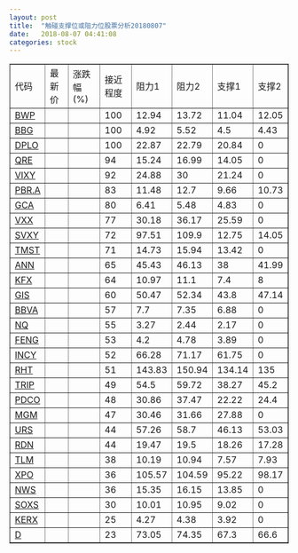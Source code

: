 ```yaml
---
layout: post
title:  "触碰支撑位或阻力位股票分析20180807"
date:   2018-08-07 04:41:08
categories: stock
---
```

<script type="text/javascript">
var stockList = []
stockList.push('gb_bwp');
stockList.push('gb_bbg');
stockList.push('gb_dplo');
stockList.push('gb_qre');
stockList.push('gb_vixy');
stockList.push('gb_pbr.a');
stockList.push('gb_gca');
stockList.push('gb_vxx');
stockList.push('gb_svxy');
stockList.push('gb_tmst');
stockList.push('gb_ann');
stockList.push('gb_kfx');
stockList.push('gb_gis');
stockList.push('gb_bbva');
stockList.push('gb_nq');
stockList.push('gb_feng');
stockList.push('gb_incy');
stockList.push('gb_rht');
stockList.push('gb_trip');
stockList.push('gb_pdco');
stockList.push('gb_mgm');
stockList.push('gb_urs');
stockList.push('gb_rdn');
stockList.push('gb_tlm');
stockList.push('gb_xpo');
stockList.push('gb_nws');
stockList.push('gb_soxs');
stockList.push('gb_kerx');
stockList.push('gb_d');
</script>
<table border="1">
 <tr>
 <td>代码</td>
 <td>最新价</td>
 <td>涨跌幅(%)</td>
 <td>接近程度</td>
 <td>阻力1</td>
 <td>阻力2</td>
 <td>支撑1</td>
 <td>支撑2</td>
</tr>
  <tr id="bwp" class="green">
  <td><a href="http://stock.finance.sina.com.cn/usstock/quotes/BWP.html" target="_blank">BWP</a></td><td></td><td></td><td>100</td><td>12.94</td><td>13.72</td><td>11.04</td><td>12.05</td></tr>
  <tr id="bbg" class="red">
  <td><a href="http://stock.finance.sina.com.cn/usstock/quotes/BBG.html" target="_blank">BBG</a></td><td></td><td></td><td>100</td><td>4.92</td><td>5.52</td><td>4.5</td><td>4.43</td></tr>
  <tr id="dplo" class="green">
  <td><a href="http://stock.finance.sina.com.cn/usstock/quotes/DPLO.html" target="_blank">DPLO</a></td><td></td><td></td><td>100</td><td>22.87</td><td>22.79</td><td>20.84</td><td>0</td></tr>
  <tr id="qre" class="red">
  <td><a href="http://stock.finance.sina.com.cn/usstock/quotes/QRE.html" target="_blank">QRE</a></td><td></td><td></td><td>94</td><td>15.24</td><td>16.99</td><td>14.05</td><td>0</td></tr>
  <tr id="vixy" class="red">
  <td><a href="http://stock.finance.sina.com.cn/usstock/quotes/VIXY.html" target="_blank">VIXY</a></td><td></td><td></td><td>92</td><td>24.88</td><td>30</td><td>21.24</td><td>0</td></tr>
  <tr id="pbr.a" class="red">
  <td><a href="http://stock.finance.sina.com.cn/usstock/quotes/PBR.A.html" target="_blank">PBR.A</a></td><td></td><td></td><td>83</td><td>11.48</td><td>12.7</td><td>9.66</td><td>10.73</td></tr>
  <tr id="gca" class="green">
  <td><a href="http://stock.finance.sina.com.cn/usstock/quotes/GCA.html" target="_blank">GCA</a></td><td></td><td></td><td>80</td><td>6.41</td><td>5.48</td><td>4.83</td><td>0</td></tr>
  <tr id="vxx" class="red">
  <td><a href="http://stock.finance.sina.com.cn/usstock/quotes/VXX.html" target="_blank">VXX</a></td><td></td><td></td><td>77</td><td>30.18</td><td>36.17</td><td>25.59</td><td>0</td></tr>
  <tr id="svxy" class="green">
  <td><a href="http://stock.finance.sina.com.cn/usstock/quotes/SVXY.html" target="_blank">SVXY</a></td><td></td><td></td><td>72</td><td>97.51</td><td>109.9</td><td>12.75</td><td>14.05</td></tr>
  <tr id="tmst" class="green">
  <td><a href="http://stock.finance.sina.com.cn/usstock/quotes/TMST.html" target="_blank">TMST</a></td><td></td><td></td><td>71</td><td>14.73</td><td>15.94</td><td>13.42</td><td>0</td></tr>
  <tr id="ann" class="red">
  <td><a href="http://stock.finance.sina.com.cn/usstock/quotes/ANN.html" target="_blank">ANN</a></td><td></td><td></td><td>65</td><td>45.43</td><td>46.13</td><td>38</td><td>41.99</td></tr>
  <tr id="kfx" class="green">
  <td><a href="http://stock.finance.sina.com.cn/usstock/quotes/KFX.html" target="_blank">KFX</a></td><td></td><td></td><td>64</td><td>10.97</td><td>11.1</td><td>7.4</td><td>8</td></tr>
  <tr id="gis" class="green">
  <td><a href="http://stock.finance.sina.com.cn/usstock/quotes/GIS.html" target="_blank">GIS</a></td><td></td><td></td><td>60</td><td>50.47</td><td>52.34</td><td>43.8</td><td>47.14</td></tr>
  <tr id="bbva" class="green">
  <td><a href="http://stock.finance.sina.com.cn/usstock/quotes/BBVA.html" target="_blank">BBVA</a></td><td></td><td></td><td>57</td><td>7.7</td><td>7.35</td><td>6.88</td><td>0</td></tr>
  <tr id="nq" class="green">
  <td><a href="http://stock.finance.sina.com.cn/usstock/quotes/NQ.html" target="_blank">NQ</a></td><td></td><td></td><td>55</td><td>3.27</td><td>2.44</td><td>2.17</td><td>0</td></tr>
  <tr id="feng" class="red">
  <td><a href="http://stock.finance.sina.com.cn/usstock/quotes/FENG.html" target="_blank">FENG</a></td><td></td><td></td><td>53</td><td>4.2</td><td>4.78</td><td>3.89</td><td>0</td></tr>
  <tr id="incy" class="green">
  <td><a href="http://stock.finance.sina.com.cn/usstock/quotes/INCY.html" target="_blank">INCY</a></td><td></td><td></td><td>52</td><td>66.28</td><td>71.17</td><td>61.75</td><td>0</td></tr>
  <tr id="rht" class="red">
  <td><a href="http://stock.finance.sina.com.cn/usstock/quotes/RHT.html" target="_blank">RHT</a></td><td></td><td></td><td>51</td><td>143.83</td><td>150.94</td><td>134.14</td><td>135</td></tr>
  <tr id="trip" class="red">
  <td><a href="http://stock.finance.sina.com.cn/usstock/quotes/TRIP.html" target="_blank">TRIP</a></td><td></td><td></td><td>49</td><td>54.5</td><td>59.72</td><td>38.27</td><td>45.2</td></tr>
  <tr id="pdco" class="green">
  <td><a href="http://stock.finance.sina.com.cn/usstock/quotes/PDCO.html" target="_blank">PDCO</a></td><td></td><td></td><td>48</td><td>30.86</td><td>37.47</td><td>22.22</td><td>24.4</td></tr>
  <tr id="mgm" class="green">
  <td><a href="http://stock.finance.sina.com.cn/usstock/quotes/MGM.html" target="_blank">MGM</a></td><td></td><td></td><td>47</td><td>30.46</td><td>31.66</td><td>27.88</td><td>0</td></tr>
  <tr id="urs" class="green">
  <td><a href="http://stock.finance.sina.com.cn/usstock/quotes/URS.html" target="_blank">URS</a></td><td></td><td></td><td>44</td><td>57.26</td><td>58.7</td><td>46.13</td><td>53.03</td></tr>
  <tr id="rdn" class="green">
  <td><a href="http://stock.finance.sina.com.cn/usstock/quotes/RDN.html" target="_blank">RDN</a></td><td></td><td></td><td>44</td><td>19.47</td><td>19.5</td><td>18.26</td><td>17.28</td></tr>
  <tr id="tlm" class="green">
  <td><a href="http://stock.finance.sina.com.cn/usstock/quotes/TLM.html" target="_blank">TLM</a></td><td></td><td></td><td>38</td><td>10.19</td><td>10.94</td><td>7.57</td><td>7.93</td></tr>
  <tr id="xpo" class="red">
  <td><a href="http://stock.finance.sina.com.cn/usstock/quotes/XPO.html" target="_blank">XPO</a></td><td></td><td></td><td>36</td><td>105.57</td><td>104.59</td><td>95.22</td><td>98.17</td></tr>
  <tr id="nws" class="red">
  <td><a href="http://stock.finance.sina.com.cn/usstock/quotes/NWS.html" target="_blank">NWS</a></td><td></td><td></td><td>36</td><td>15.35</td><td>16.15</td><td>13.85</td><td>0</td></tr>
  <tr id="soxs" class="red">
  <td><a href="http://stock.finance.sina.com.cn/usstock/quotes/SOXS.html" target="_blank">SOXS</a></td><td></td><td></td><td>30</td><td>10.01</td><td>10.95</td><td>9.02</td><td>0</td></tr>
  <tr id="kerx" class="green">
  <td><a href="http://stock.finance.sina.com.cn/usstock/quotes/KERX.html" target="_blank">KERX</a></td><td></td><td></td><td>25</td><td>4.27</td><td>4.38</td><td>3.92</td><td>0</td></tr>
  <tr id="d" class="red">
  <td><a href="http://stock.finance.sina.com.cn/usstock/quotes/D.html" target="_blank">D</a></td><td></td><td></td><td>23</td><td>73.05</td><td>74.35</td><td>67.3</td><td>66.6</td></tr>
</table>
